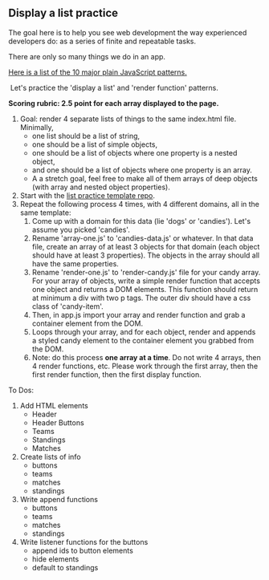 ## Display a list practice

The goal here is to help you see web development the way experienced developers do: as a series of finite and repeatable tasks.

There are only so many things we do in an app.

[Here is a list of the 10 major plain JavaScript patterns.](https://github.com/alchemycodelab/module-one-curriculum-base/blob/main/PATTERNS.md)

 Let's practice the 'display a list' and 'render function' patterns.

**Scoring rubric: 2.5 point for each array displayed to the page.**

1.  Goal: render 4 separate lists of things to the same index.html file. Minimally,
    *   one list should be a list of string,
    *   one should be a list of simple objects,
    *   one should be a list of objects where one property is a nested object,
    *   and one should be a list of objects where one property is an array.
    *   A a stretch goal, feel free to make all of them arrays of deep objects (with array and nested object properties).
2.  Start with the [list practice template repo](https://github.com/alchemycodelab/display-a-list-practice).
3.  Repeat the following process 4 times, with 4 different domains, all in the same template:
    1.  Come up with a domain for this data (lie 'dogs' or 'candies'). Let's assume you picked 'candies'.
    2.  Rename 'array-one.js' to 'candies-data.js' or whatever. In that data file, create an array of at least 3 objects for that domain (each object should have at least 3 properties). The objects in the array should all have the same properties.
    3.  Rename 'render-one.js' to 'render-candy.js' file for your candy array. For your array of objects, write a simple render function that accepts one object and returns a DOM elements. This function should return at minimum a div with two p tags. The outer div should have a css class of 'candy-item'.
    4.  Then, in app.js import your array and render function and grab a container element from the DOM.
    5.  Loops through your array, and for each object, render and appends a styled candy element to the container element you grabbed from the DOM.
    6.  Note: do this process **one array at a time**. Do not write 4 arrays, then 4 render functions, etc. Please work through the first array, then the first render function, then the first display function.


To Dos:
1. Add HTML elements
    - Header
    - Header Buttons
    - Teams
    - Standings
    - Matches
2. Create lists of info
    - buttons
    - teams
    - matches
    - standings
3. Write append functions
    - buttons
    - teams
    - matches
    - standings
4. Write listener functions for the buttons
    - append ids to button elements
    - hide elements
    - default to standings